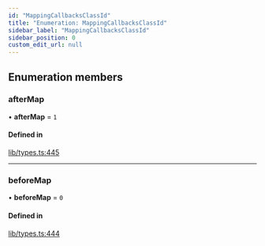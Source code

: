 ```yaml
---
id: "MappingCallbacksClassId"
title: "Enumeration: MappingCallbacksClassId"
sidebar_label: "MappingCallbacksClassId"
sidebar_position: 0
custom_edit_url: null
---
```


## Enumeration members

### afterMap

• **afterMap** = `1`

#### Defined in

[lib/types.ts:445](https://github.com/nartc/mapper/blob/446d40fc/packages/core/src/lib/types.ts#L445)

___

### beforeMap

• **beforeMap** = `0`

#### Defined in

[lib/types.ts:444](https://github.com/nartc/mapper/blob/446d40fc/packages/core/src/lib/types.ts#L444)
